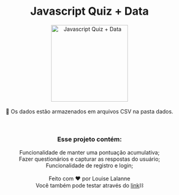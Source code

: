 <h1 align="center">Javascript Quiz + Data</h1>
<p align="center">
<img src="https://user-images.githubusercontent.com/100588945/161454633-a8ac122a-8f85-4275-9cb7-cb9327879b5c.gif" alt="Javascript Quiz + Data" width="200px">
</br></br>
🚧 Os dados estão armazenados em arquivos CSV na pasta dados. </p>
</br>
<h3 align="center">Esse projeto contém:</h3>
<p align="center">Funcionalidade de manter uma pontuação acumulativa;</br>
Fazer questionários e capturar as respostas do usuário;</br>
Funcionalidade de registro e login;</br>
</br>
Feito com ❤️ por Louise Lalanne</br>
Você também pode testar através do <a href="https://studio.code.org/projects/applab/vMsED7vrbZgJkzDYqH1trKYE4NE0Gl2vig3jhaPbmdA">link</a>⛓️ </p>
